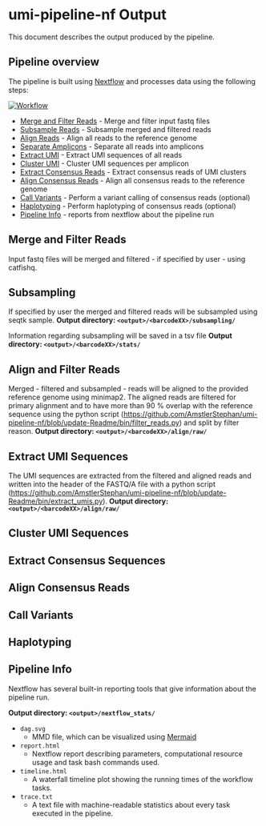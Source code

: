 # umi-pipeline-nf Output
This document describes the output produced by the pipeline.

## Pipeline overview
The pipeline is built using [Nextflow](https://www.nextflow.io/) and processes data using the following steps:

[![Workflow](https://mermaid.ink/img/pako:eNqlWPFv2jgU_lci3y-txFWBwcbQtVLahh0SlB6BSdtyitzEKdGFJBcn21jT_u334qyE2A6GW_ghxvb3vef37M88npAbewSNkB_G39w1TjNteW1HdqTBQ_OHxxQnay2nJHWCKMkz7YuNNBv9XU0on3rMyc5s9IcfR5lGgx_ksqdfaSsY1SblqI3OaxDNtiFpQDU_CMMRzdL4HzL6Tdf1TtX-_VvgZeuRnnyXm6x7qw4f0-xfJ8GUnp013Xl7pdWDjheksJLz83Oe4IF4EiT0tkNS4pOURC6RAHdjPJxEnla1uGDjCIdbShyKNwkEqRFw4CBuFsQRy9KrF00En4YupMGoZmgWmyFJBU9xSjp47MvLy14u9tfIpak1QynBHuVjXbeSNHYJ5NCNk22Zry88S_Pbzfz-k3Nt3ja27SvHhqSPpHJHoJmZiw-mMzas5V9SLKSMrTmIHgWstbq2jNn9dHL3QW4XJ9UyRavGvbMwjVtLbhPMZS1IC8wtD2A9ksHucfJNwBaMBYJbc2neLJ3VbMJWbUhZ3DCnGUkF8M10ZS3NhRQDpyBONxjyHoSAbeVYmOP5YmYsnfFkClzOIc4kDgO6bqW6n08n1p8HGcocuHFESURzeR5u5neWeWetlPHc0agju-NUx_iAdz_XpfBwF_faP2Xoa_9UsfMDOPmKCI4nd8ZU4eVXnAY4AidxWJ4lZ5NnoPBfiUi4Wlrm4qN5FIufEvKAt0T0a7wwzWvjk3mcN2EMTKI4TOdA09SFugUx8YJSp_c14omn2Buz0bMMzfkiMHDjDRbJxaZdXl4V8C4ECW0XVxGzJ0Ht1piiMmwl6XDwCS1ksntQk0sGeTQVwWZAiVAfVHHmL7PuVeYLUa9V7v4_itehptuyQEsGGyBe5NXXQAP-Ux5aJakxuUXWj9b_BllTz1V634A2hPwkZLuEnyL3sggeckiYIo-qINqnCLwQIE6tj5J07vjxcqNWLEZQvAp6oVL8oxl34l4o5f9ozkroi8P3QLvi7X7pMxWpf_ezHVKo9urJHK3pPIlJnYhfopMk4Zf4-BycHLU9MYUCrGrsl5NQu_DlDD9JmFJN4MtPtqeEOoi7HDWeqfygDoILZIMDD-rypxJno2xNNlC3jaDpER_nIdTTdvQMU3GexdY2ctHIxyElHZQnHs7IbYChnNzsehMcodET-o5G3W7vYqDrg8Gw977_Bl7dDtpC98VwMNT7erfffzd4M-wOnjvoRxwDg37xvq_3u-8GPejt9d8Ohh1E4CDF6az674D9hcBMfGaALM3J839DY5zs?type=png)](https://mermaid-js.github.io/mermaid-live-editor/edit#pako:eNqlWPFv2jgU_lci3y-txFWBwcbQtVLahh0SlB6BSdtyitzEKdGFJBcn21jT_u334qyE2A6GW_ghxvb3vef37M88npAbewSNkB_G39w1TjNteW1HdqTBQ_OHxxQnay2nJHWCKMkz7YuNNBv9XU0on3rMyc5s9IcfR5lGgx_ksqdfaSsY1SblqI3OaxDNtiFpQDU_CMMRzdL4HzL6Tdf1TtX-_VvgZeuRnnyXm6x7qw4f0-xfJ8GUnp013Xl7pdWDjheksJLz83Oe4IF4EiT0tkNS4pOURC6RAHdjPJxEnla1uGDjCIdbShyKNwkEqRFw4CBuFsQRy9KrF00En4YupMGoZmgWmyFJBU9xSjp47MvLy14u9tfIpak1QynBHuVjXbeSNHYJ5NCNk22Zry88S_Pbzfz-k3Nt3ja27SvHhqSPpHJHoJmZiw-mMzas5V9SLKSMrTmIHgWstbq2jNn9dHL3QW4XJ9UyRavGvbMwjVtLbhPMZS1IC8wtD2A9ksHucfJNwBaMBYJbc2neLJ3VbMJWbUhZ3DCnGUkF8M10ZS3NhRQDpyBONxjyHoSAbeVYmOP5YmYsnfFkClzOIc4kDgO6bqW6n08n1p8HGcocuHFESURzeR5u5neWeWetlPHc0agju-NUx_iAdz_XpfBwF_faP2Xoa_9UsfMDOPmKCI4nd8ZU4eVXnAY4AidxWJ4lZ5NnoPBfiUi4Wlrm4qN5FIufEvKAt0T0a7wwzWvjk3mcN2EMTKI4TOdA09SFugUx8YJSp_c14omn2Buz0bMMzfkiMHDjDRbJxaZdXl4V8C4ECW0XVxGzJ0Ht1piiMmwl6XDwCS1ksntQk0sGeTQVwWZAiVAfVHHmL7PuVeYLUa9V7v4_itehptuyQEsGGyBe5NXXQAP-Ux5aJakxuUXWj9b_BllTz1V634A2hPwkZLuEnyL3sggeckiYIo-qINqnCLwQIE6tj5J07vjxcqNWLEZQvAp6oVL8oxl34l4o5f9ozkroi8P3QLvi7X7pMxWpf_ezHVKo9urJHK3pPIlJnYhfopMk4Zf4-BycHLU9MYUCrGrsl5NQu_DlDD9JmFJN4MtPtqeEOoi7HDWeqfygDoILZIMDD-rypxJno2xNNlC3jaDpER_nIdTTdvQMU3GexdY2ctHIxyElHZQnHs7IbYChnNzsehMcodET-o5G3W7vYqDrg8Gw977_Bl7dDtpC98VwMNT7erfffzd4M-wOnjvoRxwDg37xvq_3u-8GPejt9d8Ohh1E4CDF6az674D9hcBMfGaALM3J839DY5zs)


* [Merge and Filter Reads](#merge-and-filter-reads) - Merge and filter input fastq files
* [Subsample Reads](#subsampling) - Subsample merged and filtered reads
* [Align Reads](#align-reads) - Align all reads to the reference genome
* [Separate Amplicons](#separate-amplicons) - Separate all reads into amplicons
* [Extract UMI](#extract-umi-sequences) - Extract UMI sequences of all reads
* [Cluster UMI](#cluster-umi-sequences) - Cluster UMI sequences per amplicon  
* [Extract Consensus Reads](#extract-conensus-sequences) - Extract consensus reads of UMI clusters  
* [Align Consensus Reads](#align-consensus-reads) - Align all consensus reads to the reference genome 
* [Call Variants](#call-variants) - Perform a variant calling of consensus reads (optional)
* [Haplotyping](#haplotyping) - Perform haplotyping of consensus reads (optional)
* [Pipeline Info](#pipeline-info) - reports from nextflow about the pipeline run

## Merge and Filter Reads
Input fastq files will be merged and filtered - if specified by user - using catfishq.

## Subsampling
If specified by user the merged and filtered reads will be subsampled using seqtk sample.
**Output directory: `<output>/<barcodeXX>/subsampling/`**

Information regarding subsampling will be saved in a tsv file 
**Output directory: `<output>/<barcodeXX>/stats/`**

## Align and Filter Reads
Merged - filtered and subsampled - reads will be aligned to the provided reference genome using minimap2.
The aligned reads are filtered for primary alignment and to have more than 90 % overlap with the reference sequence using the python script (https://github.com/AmstlerStephan/umi-pipeline-nf/blob/update-Readme/bin/filter_reads.py) and split by filter reason.
**Output directory: `<output>/<barcodeXX>/align/raw/`**

## Extract UMI Sequences
The UMI sequences are extracted from the filtered and aligned reads and written into the header of the FASTQ/A file with a python script (https://github.com/AmstlerStephan/umi-pipeline-nf/blob/update-Readme/bin/extract_umis.py).
**Output directory: `<output>/<barcodeXX>/align/raw/`**


## Cluster UMI Sequences

## Extract Consensus Sequences

## Align Consensus Reads

## Call Variants

## Haplotyping

## Pipeline Info
Nextflow has several built-in reporting tools that give information about the pipeline run.

**Output directory: `<output>/nextflow_stats/`**

* `dag.svg`
  * MMD file, which can be visualized using [Mermaid](https://mermaid-js.github.io/mermaid/#/)
* `report.html`
  * Nextflow report describing parameters, computational resource usage and task bash commands used.
* `timeline.html`
  * A waterfall timeline plot showing the running times of the workflow tasks.
* `trace.txt`
  * A text file with machine-readable statistics about every task executed in the pipeline.
